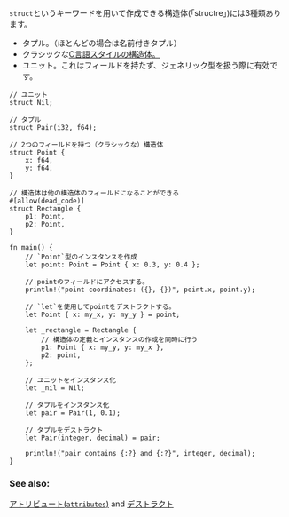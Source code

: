 <!--- There are three types of structures ("structs") that can be created using the --->
<!--- `struct` keyword: --->
`struct`というキーワードを用いて作成できる構造体(「structre」)には3種類あります。

<!--- * Tuple structs, which are, basically, named tuples. --->
<!--- * The classic [C structs][c_struct] --->
<!--- * Unit structs, which are field-less, are useful for generics. --->
* タプル。（ほとんどの場合は名前付きタプル）
* クラシックな[C言語スタイルの構造体。][c_struct]
* ユニット。これはフィールドを持たず、ジェネリック型を扱う際に有効です。

``` rust,editable
// ユニット
struct Nil;

// タプル
struct Pair(i32, f64);

// 2つのフィールドを持つ（クラシックな）構造体
struct Point {
    x: f64,
    y: f64,
}

// 構造体は他の構造体のフィールドになることができる
#[allow(dead_code)]
struct Rectangle {
    p1: Point,
    p2: Point,
}

fn main() {
    // `Point`型のインスタンスを作成
    let point: Point = Point { x: 0.3, y: 0.4 };

    // pointのフィールドにアクセスする。
    println!("point coordinates: ({}, {})", point.x, point.y);

    // `let`を使用してpointをデストラクトする。
    let Point { x: my_x, y: my_y } = point;

    let _rectangle = Rectangle {
        // 構造体の定義とインスタンスの作成を同時に行う
        p1: Point { x: my_y, y: my_x },
        p2: point,
    };

    // ユニットをインスタンス化
    let _nil = Nil;

    // タプルをインスタンス化
    let pair = Pair(1, 0.1);

    // タプルをデストラクト
    let Pair(integer, decimal) = pair;

    println!("pair contains {:?} and {:?}", integer, decimal);
}

```

### See also:

[アトリビュート(`attributes`)][attributes] and [デストラクト][destructuring]

[attributes]: ./attribute.html
[c_struct]: http://en.wikipedia.org/wiki/Struct_(C_programming_language)
[destructuring]: ./flow_control/match/destructuring.html
